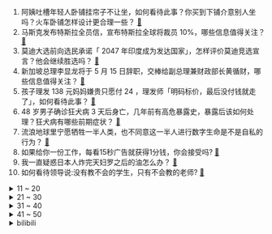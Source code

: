 1. 阿姨吐槽年轻人卧铺挂帘子不让坐，如何看待此事？你买到下铺介意别人坐吗？火车卧铺怎样设计更合理一些？ [:link:](https://www.zhihu.com/question/653019664)
2. 马斯克发布特斯拉全员信，宣布特斯拉全球将裁员 10%，哪些信息值得关注？ [:link:](https://www.zhihu.com/question/653013349)
3. 莫迪大选前向选民承诺「 2047 年印度成为发达国家」，怎样评价莫迪竞选宣言？他会继续胜选吗？ [:link:](https://www.zhihu.com/question/652999267)
4. 新加坡总理李显龙将于 5 月 15 日辞职，交棒给副总理兼财政部长黄循财，哪些信息值得关注？ [:link:](https://www.zhihu.com/question/653016646)
5. 孩子理发 138 元妈妈嫌贵只愿付 24 ，理发师「明码标价，最后没付钱就走了」，如何看待此事？ [:link:](https://www.zhihu.com/question/652991632)
6. 48 岁男子确诊狂犬病 3 天后身亡，几年前有高危暴露史，暴露后该如何处理？狂犬病有哪些前期症状？ [:link:](https://www.zhihu.com/question/652821058)
7. 流浪地球里宁愿牺牲一半人类，也不同意这一半人进行数字生命是不是自私的行为？ [:link:](https://www.zhihu.com/question/652951947)
8. 如果给你一份工作，每看15秒广告就获得1分钱，你会接受吗? [:link:](https://www.zhihu.com/question/644974041)
9. 我一直疑惑日本人炸完天妇罗之后的油怎么办？ [:link:](https://www.zhihu.com/question/380321821)
10. 如何看待领导说:没有教不会的学生，只有不会教的老师? [:link:](https://www.zhihu.com/question/652939708)
<details>
<summary>11 ~ 20</summary>

11. 王毅同伊朗外长阿卜杜拉希扬通电话，有哪些信息值得关注？ [:link:](https://www.zhihu.com/question/653088488)
12. 你什么时候意识到自己见过世面了？ [:link:](https://www.zhihu.com/question/653008903)
13. INTJ 的缺点是什么？ [:link:](https://www.zhihu.com/question/266971431)
14. 《原神》里面的稻妻名字，在现实中的日本人眼里是什么感觉呢？ [:link:](https://www.zhihu.com/question/604752323)
15. spring security为什么这么复杂？ [:link:](https://www.zhihu.com/question/460284894)
16. 如何看待小米汽车宣布4.19-4.20锁单用户可以改配？ [:link:](https://www.zhihu.com/question/652887798)
17. 公公婆婆说我不指望你们养老，老了我自己养老，绝不麻烦你们，是什么意思？ [:link:](https://www.zhihu.com/question/325917071)
18. 如何看待数码博主「阿J叫Jason」发布的《拼多多iPhone保真不保新？》？ [:link:](https://www.zhihu.com/question/653003649)
19. 营养食疗有用吗？如何通过饮食调理改善健康问题？ [:link:](https://www.zhihu.com/question/653012957)
20. 工作时感到极其不开心，该如何抉择呢？ [:link:](https://www.zhihu.com/question/652931001)
</details>
<details>
<summary>21 ~ 30</summary>

21. C语言编程为什么常常用i和j作为循环变量? [:link:](https://www.zhihu.com/question/648221892)
22. 《孤儿怨》、《坏种》、《我的小公主》这类片子真的应该让小孩子演吗？ [:link:](https://www.zhihu.com/question/494690677)
23. 职场新人如何最快地融入团队？ [:link:](https://www.zhihu.com/question/653046599)
24. 为什么现在基本都是自己带孩子而不是婆婆？ [:link:](https://www.zhihu.com/question/652481172)
25. 《大明王朝 1566》 为什么当初周事发后裕王集团不怀疑冯宝还接纳他? [:link:](https://www.zhihu.com/question/651990317)
26. 你觉得自己和哪种动物最相像呢？ [:link:](https://www.zhihu.com/question/652891516)
27. 如果诺手变成远程，那他会成为最强adc吗? [:link:](https://www.zhihu.com/question/546187992)
28. 2024 Dota2 精英联赛总决赛XG3:1Falcons获得冠军，你如何评价本次比赛？ [:link:](https://www.zhihu.com/question/652959612)
29. 老实人为什么很容易原谅别人？ [:link:](https://www.zhihu.com/question/652586232)
30. 哪个角色小时候讨厌，长大就慢慢理解了？ [:link:](https://www.zhihu.com/question/647221031)
</details>
<details>
<summary>31 ~ 40</summary>

31. 考研应该从大三开始就准备吗？ [:link:](https://www.zhihu.com/question/339428982)
32. 科比的二连冠和詹姆斯的二连冠、杜兰特的二连冠哪一个含金量更高? [:link:](https://www.zhihu.com/question/487818199)
33. 有哪些证据可以说明《红楼梦》前后不是同一个作者？ [:link:](https://www.zhihu.com/question/561687051)
34. 为什么会「运动成瘾」呢，你有过这种情况吗？ [:link:](https://www.zhihu.com/question/652674660)
35. 6年的时间，男朋友都不娶我意味着什么？ [:link:](https://www.zhihu.com/question/652793005)
36. 如何应对职场上的人际关系挑战？ [:link:](https://www.zhihu.com/question/653046629)
37. 缺乏经验时，如何处理工作中的难题？ [:link:](https://www.zhihu.com/question/653046608)
38. 为什么流萤的人气这么高？ [:link:](https://www.zhihu.com/question/652752077)
39. 所以说青春的遗憾到底是什么呢？ [:link:](https://www.zhihu.com/question/648902248)
40. 当失眠碰上焦虑，如何缓解？ [:link:](https://www.zhihu.com/question/652848922)
</details>
<details>
<summary>41 ~ 50</summary>

41. 减肥成功后，你还会保持运动习惯吗？ [:link:](https://www.zhihu.com/question/652697163)
42. 大学辅导员不回学生消息是正常的，还是没礼貌? [:link:](https://www.zhihu.com/question/395578785)
43. 乔丹的技术动作在他那个年代算不算划时代的？ [:link:](https://www.zhihu.com/question/421420606)
44. 如果持续和猫对视 30 秒，你会收获什么？ [:link:](https://www.zhihu.com/question/650460852)
45. 奥迪A4L各种降价优惠，为什么还是没人买？ [:link:](https://www.zhihu.com/question/646006968)
46. 23-24赛季德甲，勒沃库森提前5轮获得队史首冠，最大功臣是谁？ [:link:](https://www.zhihu.com/question/652976240)
47. 运动减肥，怎么样算是适度运动呢？ [:link:](https://www.zhihu.com/question/652697225)
48. 如何评价勒沃库森夺得23-24赛季德甲冠军？药厂本赛季优异表现的秘诀是什么？ [:link:](https://www.zhihu.com/question/652952063)
49. 美防长表示美方不寻求与伊朗发生冲突，同时又称将采取行动支持以色列防务，透漏出哪些信息？ [:link:](https://www.zhihu.com/question/652985168)
50. 如何看待 4 月 15 日华为官宣 P 系列品牌升级为 Pura ？有哪些值得关注的信息？ [:link:](https://www.zhihu.com/question/652985395)
</details><details>
<summary>bilibili</summary>

</details>